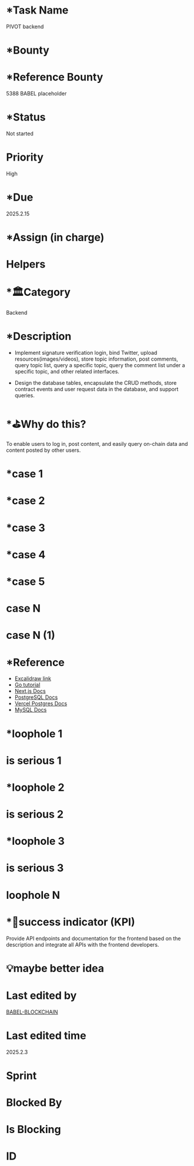 # \*Task Name

PIVOT backend

# \*Bounty

# \*Reference Bounty

5388 BABEL placeholder

# \*Status

Not started

# Priority

High

# \*Due

2025.2.15

# \*Assign (in charge)

# Helpers

# \*🏛Category

Backend

# \*Description

-   Implement signature verification login, bind Twitter, upload resources(images/videos), store topic information, post comments, query topic list, query a specific topic, query the comment list under a specific topic, and other related interfaces.

-   Design the database tables, encapsulate the CRUD methods, store contract events and user request data in the database, and support queries.

# \*⛳️Why do this?

To enable users to log in, post content, and easily query on-chain data and content posted by other users.

# \*case 1

# \*case 2

# \*case 3

# \*case 4

# \*case 5

# case N

# case N (1)

# \*Reference

-   [Excalidraw link](https://excalidraw.com/#json=rTEv6TdtIYH4S26RnxjZe,h9z2fXXRx4pdbMdnDRaaaw)
-   [Go tutorial](https://go.dev/doc/tutorial/web-service-gin)
-   [Next.js Docs](https://nextjs.org/docs/app/building-your-application/routing/route-handlers)
-   [PostgreSQL Docs](https://www.postgresql.org/docs)
-   [Vercel Postgres Docs](https://vercel.com/docs/storage/vercel-postgres)
-   [MySQL Docs](https://dev.mysql.com/doc)

# \*loophole 1

# is serious 1

# \*loophole 2

# is serious 2

# \*loophole 3

# is serious 3

# loophole N

# \*🎯success indicator (KPI)

Provide API endpoints and documentation for the frontend based on the description and integrate all APIs with the frontend developers.

# 💡maybe better idea

# Last edited by

[BABEL-BLOCKCHAIN](https://github.com/BABEL-BLOCKCHAIN)

# Last edited time

2025.2.3

# Sprint

# Blocked By

# Is Blocking

# ID
